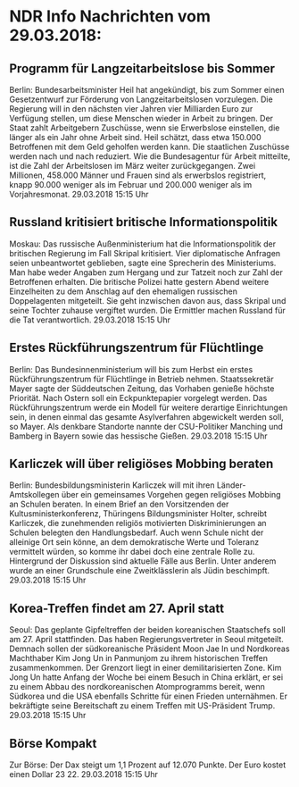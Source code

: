 # NDR Info Nachrichten vom 29.03.2018:


## Programm für Langzeitarbeitslose bis Sommer
Berlin:	Bundesarbeitsminister Heil hat angekündigt, bis zum Sommer einen Gesetzentwurf zur Förderung von Langzeitarbeitslosen vorzulegen. Die Regierung will in den nächsten vier Jahren vier Milliarden Euro zur Verfügung stellen, um diese Menschen wieder in Arbeit zu bringen. Der Staat zahlt Arbeitgebern Zuschüsse, wenn sie Erwerbslose einstellen, die länger als ein Jahr ohne Arbeit sind. Heil schätzt, dass etwa 150.000 Betroffenen mit dem Geld geholfen werden kann. Die staatlichen Zuschüsse werden nach und nach reduziert. Wie die Bundesagentur für Arbeit mitteilte, ist die Zahl der Arbeitslosen im März weiter zurückgegangen. Zwei Millionen, 458.000 Männer und Frauen sind als erwerbslos registriert, knapp 90.000 weniger als im Februar und 200.000 weniger als im Vorjahresmonat. 29.03.2018 15:15 Uhr 

## Russland kritisiert britische Informationspolitik
Moskau: Das russische Außenministerium hat die Informationspolitik der britischen Regierung im Fall Skripal kritisiert. Vier diplomatische Anfragen seien unbeantwortet geblieben, sagte eine Sprecherin des Ministeriums. Man habe weder Angaben zum Hergang und zur Tatzeit noch zur Zahl der Betroffenen erhalten. Die britische Polizei hatte gestern Abend weitere Einzelheiten zu dem Anschlag auf den ehemaligen russischen Doppelagenten mitgeteilt. Sie geht inzwischen davon aus, dass Skripal und seine Tochter zuhause vergiftet wurden. Die Ermittler machen Russland für die Tat verantwortlich. 29.03.2018 15:15 Uhr 

## Erstes Rückführungszentrum für Flüchtlinge
Berlin: Das Bundesinnenministerium will bis zum Herbst ein erstes Rückführungszentrum für Flüchtlinge in Betrieb nehmen. Staatssekretär Mayer sagte der Süddeutschen Zeitung, das Vorhaben genieße höchste Priorität. Nach Ostern soll ein Eckpunktepapier vorgelegt werden. Das Rückführungszentrum werde ein Modell für weitere derartige Einrichtungen sein, in denen einmal das gesamte Asylverfahren abgewickelt werden soll, so Mayer. Als denkbare Standorte nannte der CSU-Politiker Manching und Bamberg in Bayern sowie das hessische Gießen. 29.03.2018 15:15 Uhr 

## Karliczek will über religiöses Mobbing beraten
Berlin: Bundesbildungsministerin Karliczek will mit ihren Länder-Amtskollegen über ein gemeinsames Vorgehen gegen religiöses Mobbing an Schulen beraten. In einem Brief an den Vorsitzenden der Kultusministerkonferenz, Thüringens Bildungsminister Holter, schreibt Karliczek, die zunehmenden religiös motivierten Diskriminierungen an Schulen belegten den Handlungsbedarf. Auch wenn Schule nicht der alleinige Ort sein könne, an dem demokratische Werte und Toleranz vermittelt würden, so komme ihr dabei doch eine zentrale Rolle zu. Hintergrund der Diskussion sind aktuelle Fälle aus Berlin. Unter anderem wurde an einer Grundschule eine Zweitklässlerin als Jüdin beschimpft. 29.03.2018 15:15 Uhr 

## Korea-Treffen findet am 27. April statt
Seoul: Das geplante Gipfeltreffen der beiden koreanischen Staatschefs soll am 27. April stattfinden. Das haben Regierungsvertreter in Seoul mitgeteilt. Demnach sollen der südkoreanische Präsident Moon Jae In und Nordkoreas Machthaber Kim Jong Un in Panmunjom zu ihrem historischen Treffen zusammenkommen. Der Grenzort liegt in einer demilitarisierten Zone. Kim Jong Un hatte Anfang der Woche bei einem Besuch in China erklärt, er sei zu einem Abbau des nordkoreanischen Atomprogramms bereit, wenn Südkorea und die USA ebenfalls Schritte für einen Frieden unternähmen. Er bekräftigte seine Bereitschaft zu einem Treffen mit US-Präsident Trump. 29.03.2018 15:15 Uhr 

## Börse Kompakt
Zur Börse: Der Dax steigt um 1,1 Prozent auf 12.070 Punkte. Der Euro kostet einen Dollar 23 22. 29.03.2018 15:15 Uhr 
